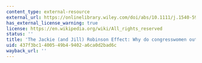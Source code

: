 ```yaml
---
content_type: external-resource
external_url: https://onlinelibrary.wiley.com/doi/abs/10.1111/j.1540-5907.2011.00512.x
has_external_license_warning: true
license: https://en.wikipedia.org/wiki/All_rights_reserved
status: ''
title: 'The Jackie (and Jill) Robinson Effect: Why do congresswomen outperform congressmen?'
uid: 437f3bc1-4005-49b4-9402-a6ca0d2bad6c
wayback_url: ''
---
```

